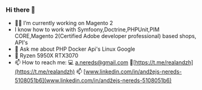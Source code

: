 ### Hi there 👋

- 👨‍💻 I’m currently working on Magento 2
- I know how to work with Symfoony,Doctrine,PHPUnit,PIM CORE,Magento 2(Certified Adobe developer professional) based shops, API's
- 💬 Ask me about PHP Docker Api's Linux Google
- 🚀 Ryzen 5950X RTX3070
- 📫 How to reach me: 💻 a.nereds@gmail.com 🚀[https://t.me/realandzh](https://t.me/realandzh) 📫 [www.linkedin.com/in/andžejs-nereds-5108051b6](www.linkedin.com/in/andžejs-nereds-5108051b6)
